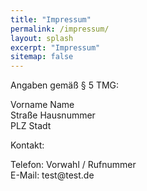 ```yaml
---
title: "Impressum"
permalink: /impressum/
layout: splash
excerpt: "Impressum"
sitemap: false
---
```

<style>
 td {
    vertical-align: middle;
}
</style>
<!--
<p style="font-size:70%">Angaben gemäß &sect; 5 TMG:</p>
<p style="font-size:70%">Vorname Name<br /> Straße Hausnummer<br /> PLZ Stadt </p>
<p style="font-size:70%; font-weight:bold">Kontakt:</p>
<p style="font-size:70%">Telefon: Vorwahl / Rufnummer<br /> E-Mail: test@test.de</p>
-->
<p>Angaben gemäß &sect; 5 TMG:</p>
<p>Vorname Name<br /> Straße Hausnummer<br /> PLZ Stadt </p>
<p>Kontakt:</p>
<p>Telefon: Vorwahl / Rufnummer<br /> E-Mail: test@test.de</p>
